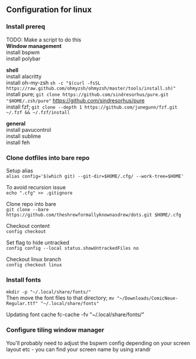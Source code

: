 
## Configuration for linux 

### Install prereq  
TODO: Make a script to do this  
**Window management**  
install bspwm  
install polybar  

**shell**  
install alacritty  
install oh-my-zsh `sh -c "$(curl -fsSL https://raw.github.com/ohmyzsh/ohmyzsh/master/tools/install.sh)"`  
install pure; `git clone https://github.com/sindresorhus/pure.git "$HOME/.zsh/pure"` https://github.com/sindresorhus/pure  
install fzf; `git clone --depth 1 https://github.com/junegunn/fzf.git ~/.fzf && ~/.fzf/install`  

**general**  
install pavucontrol  
install sublime  
install feh  

### Clone dotfiles into bare repo
Setup alias  
`alias config='$(which git) --git-dir=$HOME/.cfg/ --work-tree=$HOME'`

To avoid recursion issue  
`echo ".cfg" >> .gitignore`

Clone repo into bare  
`git clone --bare https://github.com/theshrewformallyknownasdrew/dots.git $HOME/.cfg`

Checkout content  
`config checkout`

Set flag to hide untracked  
`config config --local status.showUntrackedFiles no`

Checkout linux branch  
`config checkout linux`

### Install fonts 

`mkdir -p "~/.local/share/fonts/"`  
Then move the font files to that directory; 
`mv "~/Downloads/ComicNeue-Regular.ttf" "~/.local/share/fonts"`

Updating font cache
fc-cache -fv "~/.local/share/fonts/"

### Configure tiling window manager
You'll probably need to adjust the bspwm config depending on your screen layout etc - you can find your screen name by using xrandr


